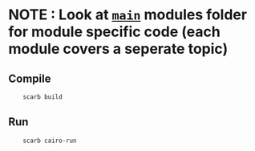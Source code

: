 # NOTE : Look at [`main`](/src/main/) modules folder for module specific code (each module covers a seperate topic)

## Compile

```bash
    scarb build
```

## Run

```bash
    scarb cairo-run
```
